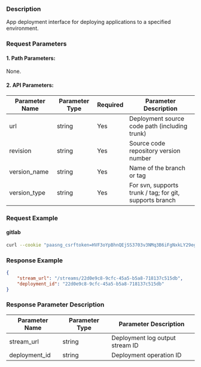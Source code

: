 ### Description
App deployment interface for deploying applications to a specified environment.

### Request Parameters

#### 1. Path Parameters:
None.

#### 2. API Parameters:

| Parameter Name | Parameter Type | Required | Parameter Description |
| -------------- | -------------- | -------- | --------------------- |
| url            | string         | Yes      | Deployment source code path (including trunk) |
| revision       | string         | Yes      | Source code repository version number |
| version_name   | string         | Yes      | Name of the branch or tag |
| version_type   | string         | Yes      | For svn, supports trunk / tag; for git, supports branch |


### Request Example

#### gitlab
```bash
curl --cookie "paasng_csrftoken=HVF3oYpBhnQEjSS3703v3NMq3B6iFgNxkLY29eg1K3l2KzhzjT9GZ6IIPAvsas4K;" -X POST -H 'X-BKAPI-AUTHORIZATION: {"access_token": "RLjqb3t0VQ5v2ZuT0rXhz7413rKSr3"}' -H 'X-CSRFToken: HVF3oYpBhnQEjSS3703v3NMq3B6iFgNxkLY29eg1K3l2KzhzjT9GZ6IIPAvsas4K' http://bkapi.example.com/api/bkpaas3/prod/bkapps/applications/{Fill in your AppCode}/envs/{Fill in App deployment environment: stag or prod}/deployments/ -d '{"url": "http://gitlab.example.com/your_project_path.git", "revision": "commit sha value", "version_type": "branch", "version_name": "master"}' -H 'Content-Type: application/json'
```

### Response Example
```json
{
    "stream_url": "/streams/22d0e9c8-9cfc-45a5-b5a8-718137c515db",
	"deployment_id": "22d0e9c8-9cfc-45a5-b5a8-718137c515db"
}
```

### Response Parameter Description
| Parameter Name | Parameter Type | Parameter Description |
| -------------- | -------------- | --------------------- |
| stream_url     | string         | Deployment log output stream ID |
| deployment_id  | string         | Deployment operation ID |